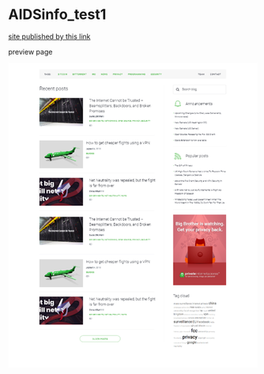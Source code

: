 # AIDSinfo_test1

[site published by this link](https://alextheme.github.io/AIDSinfo_test1/)

preview page

![Image alt](https://github.com/alextheme/Recent_posts_test3/blob/master/helpers/preview.png?raw=true "example page")
